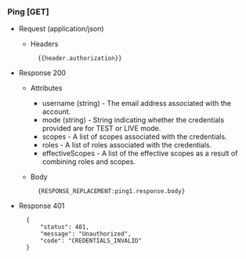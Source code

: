### Ping [GET]
+ Request (application/json)
    + Headers

            {{header.authorization}}

+ Response 200
    + Attributes
        + username (string) - The email address associated with the account.
        + mode (string) - String indicating whether the credentials provided are for TEST or LIVE mode.
        + scopes - A list of scopes associated with the credentials.
        + roles - A list of roles associated with the credentials.
        + effectiveScopes - A list of the effective scopes as a result of combining roles and scopes.
        
    + Body
    
            {RESPONSE_REPLACEMENT:ping1.response.body}
        
+ Response 401

        {
            "status": 401,
            "message": "Unauthorized",
            "code": "CREDENTIALS_INVALID"
        }